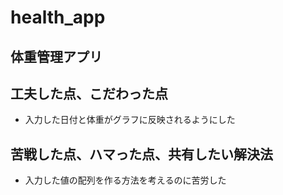 # health_app

## 体重管理アプリ

## 工夫した点、こだわった点
- 入力した日付と体重がグラフに反映されるようにした

## 苦戦した点、ハマった点、共有したい解決法
- 入力した値の配列を作る方法を考えるのに苦労した
